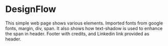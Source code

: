 # DesignFlow
This simple web page shows various elements.
Imported fonts from google fonts, margin, div, span.
It also shows how text-shadow is used to enhance the span in header.
Footer with credits, and Linkedin link provided as header. 

